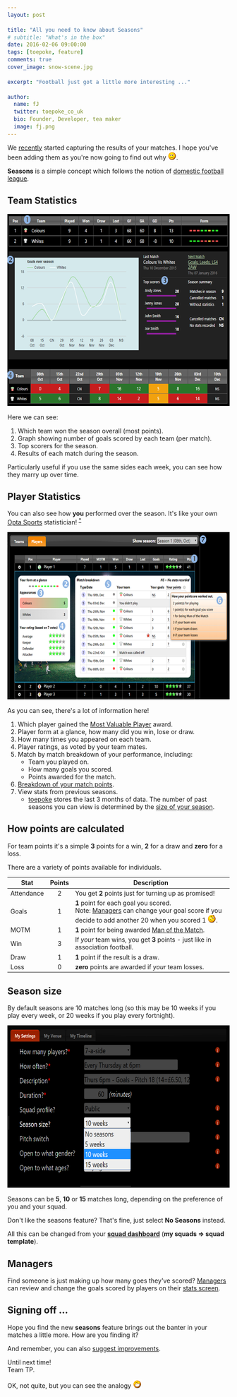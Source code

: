 ```yaml
---
layout: post

title: "All you need to know about Seasons"
# subtitle: "What's in the box"
date: 2016-02-06 09:00:00
tags: [toepoke, feature]
comments: true
cover_image: snow-scene.jpg

excerpt: "Football just got a little more interesting ..."

author:
  name: fJ
  twitter: toepoke_co_uk
  bio: Founder, Developer, tea maker
  image: fj.png
---
```


<style>
	table.points td:nth-child(2) {
		text-align: center;
	}
</style>

We [recently](https://toepoke.co.uk/about.aspx/change-log?version=1.2.0012) started capturing the results of your matches. 
I hope you've been adding them as you're now going to find out why <img src="/images/smile.png" alt="smile" title="smile" />.

**Seasons** is a simple concept which follows the notion of [domestic football league](https://en.wikipedia.org/wiki/Domestic_association_football_season).

## Team Statistics

<img class="img-center" src="/images/posts/2016/2016-01-03-team-stats.png" width="627" height="435" alt="Team statistics" />

Here we can see:

1. Which team won the season overall (most points).
2. Graph showing number of goals scored by each team (per match).
3. Top scorers for the season.
4. Results of each match during the season.

Particularly useful if you use the same sides each week, you can see how they marry up over time.

## Player Statistics

You can also see how **you** performed over the season.  It's like your own [Opta Sports](http://www.optasports.com/) statistician! <sup><a href="#kind-of">*</a></sup>

<img class="img-center" src="/images/posts/2016/2016-01-03-player-stats.png" width="657" height="379" alt="Player statistics" />

As you can see, there's a lot of information here! 

1. Which player gained the <a href="https://toepoke.co.uk/about.aspx/glossary#mvp">Most Valuable Player</a> award.
2. Player form at a glance, how many did you win, lose or draw.
3. How many times you appeared on each team.
4. Player ratings, as voted by your team mates.
5. Match by match breakdown of your performance, including:
	- Team you played on.
	- How many goals you scored.
	- Points awarded for the match.
6. [Breakdown of your match points](#how-points-are-calculated).
7. View stats from previous seasons.
	- [toepoke](https://toepoke.co.uk) stores the last 3 months of data.  The number of past seasons you can view is determined by the [size of your season](#season-size). 






## How **points** are calculated

For team points it's a simple <strong>3</strong> points for a win, <strong>2</strong> for a draw and <strong>zero</strong> for a loss.

There are a variety of points available for individuals.

<table class="points">
	<thead>
		<tr><th>Stat</th><th>Points</th><th>Description</th></tr>
	</thead>
	<tbody>
		<tr>
			<td>Attendance</td>
			<td>2</td>
			<td>
				You get <strong>2</strong> points just for turning up as promised!
			</td>
		</tr>
		<tr>
			<td>Goals</td>
			<td>1</td>
			<td>
				<strong>1</strong> point for each goal you scored.
				<br /> 
				<span class="footnote">
					Note: <a href="#managers">Managers</a> can change your goal score if you decide to add another 20 when you scored 1 <img src="/images/wink.png" alt="wink" title="wink" />. 
				</span>		
			</td>
		</tr>
		<tr>
			<td>MOTM</td>
			<td>1</td>
			<td>
				<strong>1</strong> point for being awarded <a href="https://toepoke.co.uk/about.aspx/glossary#motm">Man of the Match</a>.
			</td>
		</tr>
		<tr>
			<td>Win</td>
			<td>3</td>
			<td>
				If <i>your</i> team wins, you get <strong>3</strong> points - just like in association football.
			</td>
		</tr>
		<tr>
			<td>Draw</td>
			<td>1</td>
			<td>
				<strong>1</strong> point if the result is a draw.
			</td>
		</tr>
		<tr>
			<td>Loss</td>
			<td>0</td>
			<td>
				<strong>zero</strong> points are awarded if <i>your</i> team losses.
			</td>
		</tr>
	</tbody>
</table>  

## Season size

By default seasons are 10 matches long (so this may be 10 weeks if you play every week, or 20 weeks if you play every fortnight).

<img class="img-center" src="/images/posts/2016/2016-01-03-season-size.png" width="664" height="368" alt="Season size template option" />

Seasons can be <strong>5</strong>, <strong>10</strong> or <strong>15</strong> matches long, depending on the preference of you and your squad.

Don't like the seasons feature? That's fine, just select <strong>No Seasons</strong> instead.

All this can be changed from your <strong><a href="https://toepoke.co.uk/squad.aspx/dashboard">squad dashboard</a></strong> (<strong>my squads => squad template</strong>).

## Managers

Find someone is just making up how many goes they've scored? <a href="https://toepoke.co.uk/about.aspx/glossary#manager">Managers</a> 
can review and change the goals scored by players on their [stats screen](#player-statistics).

## Signing off ...

Hope you find the new <strong>seasons</strong> feature brings out the banter in your matches a little more.  How are you finding it?

And remember, you can also <a href="https://toepoke.uservoice.com/forums/36616-general">suggest improvements</a>.

Until next time!<br/>
Team TP.


<p id="kind-of" class="footnote">
	OK, not quite, but you can see the analogy <img src="/images/grin.png" alt="grin" title="grin" />
</p>



